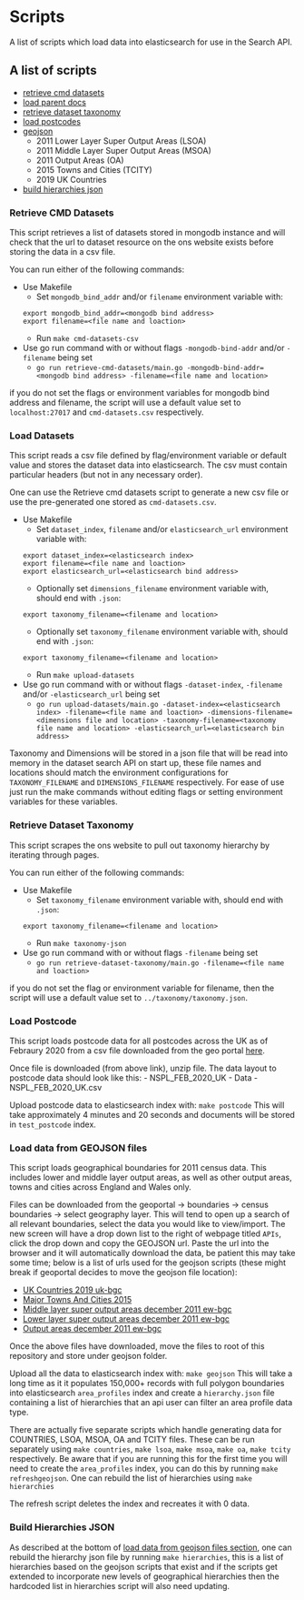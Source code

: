 # Scripts

A list of scripts which load data into elasticsearch for use in the Search API.

## A list of scripts

- [retrieve cmd datasets](#retrieve-cmd-datasets)
- [load parent docs](#load-datasets)
- [retrieve dataset taxonomy](#retrieve-dataset-taxonomy)
- [load postcodes](#load-postcode)
- [geojson](#load-data-from-geojson-files)
    - 2011 Lower Layer Super Output Areas (LSOA)
    - 2011 Middle Layer Super Output Areas (MSOA)
    - 2011 Output Areas (OA)
    - 2015 Towns and Cities (TCITY)
    - 2019 UK Countries
- [build hierarchies json](#build-hierarchies-json)

### Retrieve CMD Datasets

This script retrieves a list of datasets stored in mongodb instance and will check that the url to dataset resource on the ons website exists before storing the data in a csv file.

You can run either of the following commands:

- Use Makefile
    - Set `mongodb_bind_addr` and/or `filename` environment variable with:
    ```
    export mongodb_bind_addr=<mongodb bind address>
    export filename=<file name and loaction>
    ```
    - Run `make cmd-datasets-csv`
- Use go run command with or without flags `-mongodb-bind-addr` and/or `-filename` being set
    - `go run retrieve-cmd-datasets/main.go -mongodb-bind-addr=<mongodb bind address> -filename=<file name and location>`
    
if you do not set the flags or environment variables for mongodb bind address and filename, the script will use a default value set to `localhost:27017` and `cmd-datasets.csv` respectively.

### Load Datasets

This script reads a csv file defined by flag/environment variable or default value and stores the dataset data into elasticsearch. The csv must contain particular headers (but not in any necessary order).

One can use the Retrieve cmd datasets script to generate a new csv file or use the pre-generated one stored as `cmd-datasets.csv`.

- Use Makefile
    - Set `dataset_index`, `filename` and/or `elasticsearch_url` environment variable with:
    ```
    export dataset_index=<elasticsearch index>
    export filename=<file name and loaction>
    export elasticsearch_url=<elasticsearch bind address>
    ```
    - Optionally set `dimensions_filename` environment variable with, should end with `.json`:
    ```
    export taxonomy_filename=<filename and location>
    ```
    - Optionally set `taxonomy_filename` environment variable with, should end with `.json`:
    ```
    export taxonomy_filename=<filename and location>
    ```
    - Run `make upload-datasets`
- Use go run command with or without flags `-dataset-index`, `-filename` and/or `-elasticsearch_url` being set
    - `go run upload-datasets/main.go -dataset-index=<elasticsearch index> -filename=<file name and loaction> -dimensions-filename=<dimensions file and location> -taxonomy-filename=<taxonomy file name and location> -elasticsearch_url=<elasticsearch bin address>`

Taxonomy and Dimensions will be stored in a json file that will be read into memory in the dataset search API on start up, these file names and locations should match the environment configurations for `TAXONOMY_FILENAME` and `DIMENSIONS_FILENAME` respectively. For ease of use just run the make commands without editing flags or setting environment variables for these variables.

### Retrieve Dataset Taxonomy

This script scrapes the ons website to pull out taxonomy hierarchy by iterating through pages.

You can run either of the following commands:

- Use Makefile
    - Set `taxonomy_filename` environment variable with, should end with `.json`:
    ```
    export taxonomy_filename=<filename and location>
    ```
    - Run `make taxonomy-json`
- Use go run command with or without flags `-filename` being set
    - `go run retrieve-dataset-taxonomy/main.go -filename=<file name and loaction>`
    
if you do not set the flag or environment variable for filename, then the script will use a default value set to `../taxonomy/taxonomy.json`.

### Load Postcode

This script loads postcode data for all postcodes across the UK as of Febraury 2020 from a csv file downloaded from the geo portal [here](https://geoportal.statistics.gov.uk/datasets/national-statistics-postcode-lookup-february-2020).

Once file is downloaded (from above link), unzip file. The data layout to postcode data should look like this:
    - NSPL_FEB_2020_UK
      - Data
        - NSPL_FEB_2020_UK.csv

Upload postcode data to elasticsearch index with:
`make postcode`
This will take approximately 4 minutes and 20 seconds and documents will be stored in `test_postcode` index.

### Load data from GEOJSON files

This script loads geographical boundaries for 2011 census data. This includes lower and middle layer output areas, as well as other output areas, towns and cities across England and Wales only.

Files can be downloaded from the geoportal -> boundaries -> census boundaries -> select geography layer. This will tend to open up a search of all relevant boundaries, select the data you would like to view/import. The new screen will have a drop down list to the right of webpage titled `APIs`, click the drop down and copy the GEOJSON url. Paste the url into the browser and it will automatically download the data, be patient this may take some time; below is a list of urls used for the geojson scripts (these might break if geoportal decides to move the geojson file location):

- [UK Countries 2019 uk-bgc](https://opendata.arcgis.com/datasets/b789ba2f70fe45eb92402cee87092730_0.geojson)
- [Major Towns And Cities 2015](https://opendata.arcgis.com/datasets/58b0dfa605d5459b80bf08082999b27c_0.geojson)
- [Middle layer super output areas december 2011 ew-bgc](https://opendata.arcgis.com/datasets/29fdaa2efced40378ce8173b411aeb0e_2.geojson)
- [Lower layer super output areas december 2011 ew-bgc](https://opendata.arcgis.com/datasets/e993add3f1944437bc91ec7c76100c63_0.geojson)
- [Output areas december 2011 ew-bgc](https://opendata.arcgis.com/datasets/f79fc19485704ce68523d8d70d84a913_0.geojson)

Once the above files have downloaded, move the files to root of this repository and store under geojson folder.

Upload all the data to elasticsearch index with:
`make geojson`
This will take a long time as it it populates 150,000+ records with full polygon boundaries into elasticsearch `area_profiles` index and create a `hierarchy.json` file containing a list of hierarchies that an api user can filter an area profile data type.

There are actually five separate scripts which handle generating data for COUNTRIES, LSOA, MSOA, OA and TCITY files. These can be run separately using `make countries`, `make lsoa`, `make msoa`, `make oa`, `make tcity` respectively. Be aware that if you are running this for the first time you will need to create the `area_profiles` index, you can do this by running `make refreshgeojson`. One can rebuild the list of hierarchies using `make hierarchies`

The refresh script deletes the index and recreates it with 0 data.

### Build Hierarchies JSON

As described at the bottom of [load data from geojson files section](#load-data-from-geojson-files), one can rebuild the hierarchy json file by running `make hierarchies`, this is a list of hierarchies based on the geojson scripts that exist and if the scripts get extended to incorporate new levels of geographical hierarchies then the hardcoded list in hierarchies script will also need updating.
